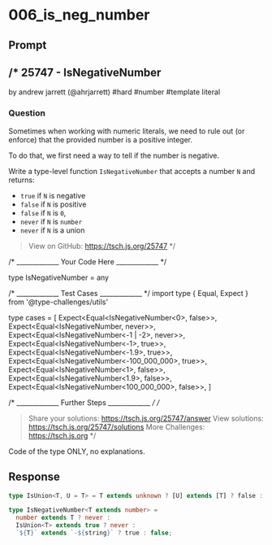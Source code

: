 # 006_is_neg_number

## Prompt

/*
  25747 - IsNegativeNumber
  -------
  by andrew jarrett (@ahrjarrett) #hard #number #template literal

  ### Question

  Sometimes when working with numeric literals, we need to rule out (or enforce) that the provided number is a positive integer.

  To do that, we first need a way to tell if the number is negative.

  Write a type-level function `IsNegativeNumber` that accepts a number `N` and returns:

  - `true` if `N` is negative
  - `false` if `N` is positive
  - `false` if `N` is `0`,
  - `never` if `N` is `number`
  - `never` if `N` is a union

  > View on GitHub: https://tsch.js.org/25747
*/

/* _____________ Your Code Here _____________ */

type IsNegativeNumber<T extends number> = any

/* _____________ Test Cases _____________ */
import type { Equal, Expect } from '@type-challenges/utils'

type cases = [
  Expect<Equal<IsNegativeNumber<0>, false>>,
  Expect<Equal<IsNegativeNumber<number>, never>>,
  Expect<Equal<IsNegativeNumber<-1 | -2>, never>>,
  Expect<Equal<IsNegativeNumber<-1>, true>>,
  Expect<Equal<IsNegativeNumber<-1.9>, true>>,
  Expect<Equal<IsNegativeNumber<-100_000_000>, true>>,
  Expect<Equal<IsNegativeNumber<1>, false>>,
  Expect<Equal<IsNegativeNumber<1.9>, false>>,
  Expect<Equal<IsNegativeNumber<100_000_000>, false>>,
]

/* _____________ Further Steps _____________ */
/*
  > Share your solutions: https://tsch.js.org/25747/answer
  > View solutions: https://tsch.js.org/25747/solutions
  > More Challenges: https://tsch.js.org
*/

Code of the type ONLY, no explanations.

## Response

```typescript
type IsUnion<T, U = T> = T extends unknown ? [U] extends [T] ? false : true : never

type IsNegativeNumber<T extends number> =
  number extends T ? never :
  IsUnion<T> extends true ? never :
  `${T}` extends `-${string}` ? true : false;
```


